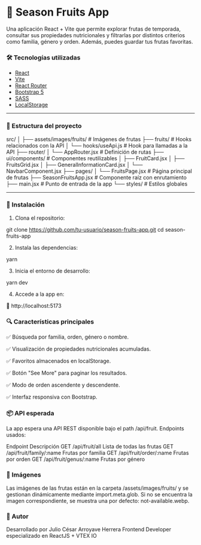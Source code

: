 # 🍓 Season Fruits App

Una aplicación React + Vite que permite explorar frutas de temporada, consultar sus propiedades nutricionales y filtrarlas por distintos criterios como familia, género y orden. Además, puedes guardar tus frutas favoritas.

### 🛠️ Tecnologías utilizadas

- [React](https://reactjs.org/)
- [Vite](https://vitejs.dev/)
- [React Router](https://reactrouter.com/)
- [Bootstrap 5](https://getbootstrap.com/)
- [SASS](https://sass-lang.com/)
- [LocalStorage](https://developer.mozilla.org/es/docs/Web/API/Window/localStorage)

---

### 📁 Estructura del proyecto

src/
│
├── assets/images/fruits/ # Imágenes de frutas
├── fruits/ # Hooks relacionados con la API
│ └── hooks/useApi.js # Hook para llamadas a la API
├── router/
│ └── AppRouter.jsx # Definición de rutas
├── ui/components/ # Componentes reutilizables
│ ├── FruitCard.jsx
│ ├── FruitsGrid.jsx
│ ├── GeneralInformationCard.jsx
│ └── NavbarComponent.jsx
├── pages/
│ └── FruitsPage.jsx # Página principal de frutas
├── SeasonFruitsApp.jsx # Componente raíz con enrutamiento
├── main.jsx # Punto de entrada de la app
└── styles/ # Estilos globales

---

### 🚀 Instalación

1. Clona el repositorio:

git clone https://github.com/tu-usuario/season-fruits-app.git
cd season-fruits-app

2. Instala las dependencias:

yarn


3. Inicia el entorno de desarrollo:

yarn dev

4. Accede a la app en:

📍 http://localhost:5173


### 🔍 Características principales

✅ Búsqueda por familia, orden, género o nombre.

✅ Visualización de propiedades nutricionales acumuladas.

✅ Favoritos almacenados en localStorage.

✅ Botón "See More" para paginar los resultados.

✅ Modo de orden ascendente y descendente.

✅ Interfaz responsiva con Bootstrap.

### 📦 API esperada

La app espera una API REST disponible bajo el path /api/fruit. Endpoints usados:

Endpoint	Descripción
GET /api/fruit/all	Lista de todas las frutas
GET /api/fruit/family/:name	Frutas por familia
GET /api/fruit/order/:name	Frutas por orden
GET /api/fruit/genus/:name	Frutas por género

### 🌄 Imágenes

Las imágenes de las frutas están en la carpeta /assets/images/fruits/ y se gestionan dinámicamente mediante import.meta.glob. Si no se encuentra la imagen correspondiente, se muestra una por defecto: not-available.webp.

### 🧠 Autor
Desarrollado por Julio César Arroyave Herrera
Frontend Developer especializado en ReactJS + VTEX IO